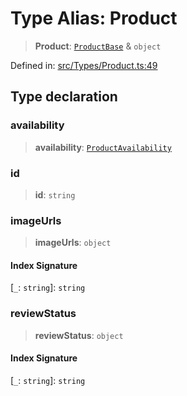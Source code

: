 # Type Alias: Product

> **Product**: [`ProductBase`](ProductBase.md) & `object`

Defined in: [src/Types/Product.ts:49](https://github.com/Fokusdotid/Baileys/blob/b457796e9982984bfe7323cdd6fea8bc613c4ed0/src/Types/Product.ts#L49)

## Type declaration

### availability

> **availability**: [`ProductAvailability`](ProductAvailability.md)

### id

> **id**: `string`

### imageUrls

> **imageUrls**: `object`

#### Index Signature

\[`_`: `string`\]: `string`

### reviewStatus

> **reviewStatus**: `object`

#### Index Signature

\[`_`: `string`\]: `string`
